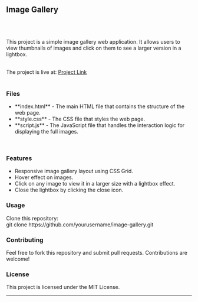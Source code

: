 <h2>Image Gallery</h2>
<br><br>
<p>This project is a simple image gallery web application. It allows users to view thumbnails of images and click on them to see a larger version in a lightbox.</p><br>
The project is live at: <a href="https://piyushpss.github.io/ImageGallery-FrontEnd/">Project Link</a>
<br><br>
<h3>Files</h3>
<ul>
  <li>**index.html** - The main HTML file that contains the structure of the web page.</li>
  <li>**style.css** - The CSS file that styles the web page.</li>
  <li>**script.js** - The JavaScript file that handles the interaction logic for displaying the full images.</li>
</ul>
<br>
<h3>Features</h3>
<ul>
  <li>Responsive image gallery layout using CSS Grid.</li>
  <li>Hover effect on images.</li>
  <li>Click on any image to view it in a larger size with a lightbox effect.</li>
  <li>Close the lightbox by clicking the close icon.</li>
</ul>
<h3>Usage</h3>
Clone this repository:
<br>
git clone https://github.com/yourusername/image-gallery.git
<br>
<h3>Contributing</h3>
Feel free to fork this repository and submit pull requests. Contributions are welcome!
<br>
<h3>License</h3>
This project is licensed under the MIT License.
<hr>
